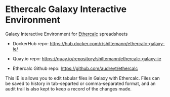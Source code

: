# Ethercalc Galaxy Interactive Environment

Galaxy Interactive Environment for [Ethercalc](https://ethercalc.net/) spreadsheets

- DockerHub repo: https://hub.docker.com/r/shiltemann/ethercalc-galaxy-ie/
- Quay.io repo: https://quay.io/repository/shiltemann/ethercalc-galaxy-ie

- Ethercalc Github repo: https://github.com/audreyt/ethercalc

This IE is allows you to edit tabular files in Galaxy with Ethercalc.
Files can be saved to history in tab-separted or comma-separated format, and
an audit trail is also kept to keep a record of the changes made.
